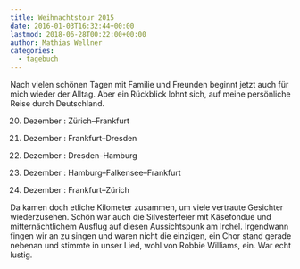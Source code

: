 ```yaml
---
title: Weihnachtstour 2015
date: 2016-01-03T16:32:44+00:00
lastmod: 2018-06-28T00:22:00+00:00
author: Mathias Wellner
categories:
  - tagebuch
---
```

Nach vielen schönen Tagen mit Familie und Freunden beginnt jetzt auch für mich wieder der Alltag. Aber ein Rückblick lohnt sich, auf meine persönliche Reise durch Deutschland. 

20. Dezember
:   Zürich&ndash;Frankfurt

23. Dezember
:   Frankfurt&ndash;Dresden

24. Dezember
:   Dresden&ndash;Hamburg

27. Dezember
:   Hamburg&ndash;Falkensee&ndash;Frankfurt

30. Dezember
:   Frankfurt&ndash;Zürich

Da kamen doch etliche Kilometer zusammen, um viele vertraute Gesichter wiederzusehen. Schön war auch die Silvesterfeier mit Käsefondue und mitternächtlichem Ausflug auf diesen Aussichtspunk am Irchel. Irgendwann fingen wir an zu singen und waren nicht die einzigen, ein Chor stand gerade nebenan und stimmte in unser Lied, wohl von Robbie Williams, ein. War echt lustig.